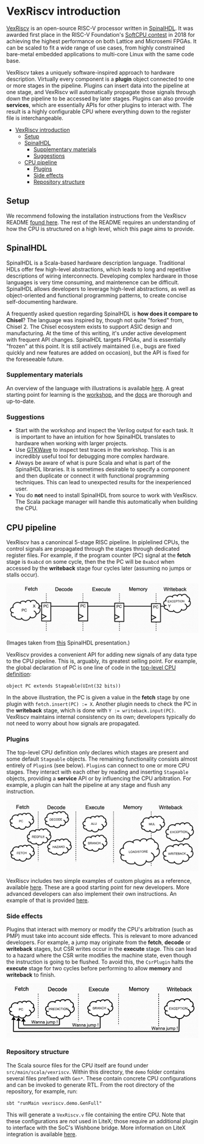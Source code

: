 # VexRiscv introduction
[VexRiscv](https://github.com/SpinalHDL/VexRiscv) is an open-source RISC-V processor written in [SpinalHDL](https://github.com/SpinalHDL/SpinalHDL). It was awarded first place in the RISC-V Foundation's [SoftCPU contest](https://riscv.org/blog/2018/12/risc-v-softcpu-contest-highlights/) in 2018 for achieving the highest performance on both Lattice and Microsemi FPGAs. It can be scaled to fit a wide range of use cases, from highly constrained bare-metal embedded applications to multi-core Linux with the same code base.

VexRiscv takes a uniquely software-inspired approach to hardware description. Virtually every component is a __plugin__ object connected to one or more stages in the pipeline. Plugins can insert data into the pipeline at one stage, and VexRiscv will automatically propagate those signals through down the pipeline to be accessed by later stages. Plugins can also provide __services__, which are essentially APIs for other plugins to interact with. The result is a highly configurable CPU where everything down to the register file is interchangeable.

- [VexRiscv introduction](#vexriscv-introduction)
  - [Setup](#setup)
  - [SpinalHDL](#spinalhdl)
    - [Supplementary materials](#supplementary-materials)
    - [Suggestions](#suggestions)
  - [CPU pipeline](#cpu-pipeline)
    - [Plugins](#plugins)
    - [Side effects](#side-effects)
    - [Repository structure](#repository-structure)

## Setup
We recommend following the installation instructions from the VexRiscv README [found here](https://github.com/SpinalHDL/VexRiscv/blob/master/src/main/scala/vexriscv/demo/CustomInstruction.scala). The rest of the README requires an understanding of how the CPU is structured on a high level, which this page aims to provide.

## SpinalHDL
SpinalHDL is a Scala-based hardware description language. Traditional HDLs offer few high-level abstractions, which leads to long and repetitive descriptions of wiring interconnects. Developing complex hardware in those languages is very time consuming, and maintenence can be difficult. SpinalHDL allows developers to leverage high-level abstractions, as well as object-oriented and functional programming patterns, to create concise self-documenting hardware.

A frequently asked question regarding SpinalHDL is __how does it compare to Chisel__? The language was inspired by, though not quite "forked" from, Chisel 2. The Chisel ecosystem exists to support ASIC design and manufacturing. At the time of this writing, it's under active development with frequent API changes. SpinalHDL targets FPGAs, and is essentially "frozen" at this point. It is still actively maintained (i.e., bugs are fixed quickly and new features are added on occasion), but the API is fixed for the foreseeable future.

### Supplementary materials
An overview of the language with illustrations is available [here](https://cdn.jsdelivr.net/gh/SpinalHDL/SpinalDoc@master/presentation/en/presentation.pdf). A great starting point for learning is the [workshop](https://github.com/SpinalHDL/SpinalWorkshop), and the [docs](https://spinalhdl.github.io/SpinalDoc-RTD) are thorough and up-to-date.

### Suggestions
- Start with the workshop and inspect the Verilog output for each task. It is important to have an intuition for how SpinalHDL translates to hardware when working with larger projects.
- Use [GTKWave](http://gtkwave.sourceforge.net/) to inspect test traces in the workshop. This is an incredibly useful tool for debugging more complex hardware.
- Always be aware of what is pure Scala and what is part of the SpinalHDL libraries. It is sometimes desirable to specify a component and then duplicate or connect it with functional programming techniques. This can lead to unexpected results for the inexperienced user.
- You do __not__ need to install SpinalHDL from source to work with VexRiscv. The Scala package manager will handle this automatically when building the CPU.

## CPU pipeline
VexRiscv has a canonincal 5-stage RISC pipeline. In piplelined CPUs, the control signals are propagated through the stages through dedicated register files. For example, if the program counter (PC) signal at the __fetch__ stage is `0xabcd` on some cycle, then the the PC will be `0xabcd` when accessed by the __writeback__ stage four cycles later (assuming no jumps or stalls occur).

![VexRiscv pipeline](vexriscv_registers.png)

(Images taken from [this](https://cdn.jsdelivr.net/gh/SpinalHDL/SpinalDoc@master/presentation/en/motivation.pdf) SpinalHDL presentation.)

VexRiscv provides a convenient API for adding new signals of any data type to the CPU pipeline. This is, arguably, its greatest selling point. For example, the global declaration of PC is one line of code in the [top-level CPU definition](https://github.com/SpinalHDL/VexRiscv/blob/master/src/main/scala/vexriscv/VexRiscv.scala):
```
object PC extends Stageable(UInt(32 bits))
```
In the above illustration, the PC is given a value in the __fetch__ stage by one plugin with `fetch.insert(PC) := X`. Another plugin needs to check the PC in the __writeback__ stage, which is done with `Y := writeback.input(PC)`. VexRiscv maintains internal consistency on its own; developers typically do not need to worry about how signals are propagated.

### Plugins
The top-level CPU definition only declares which stages are present and some default `Stageable` objects. The remaining functionality consists almost entirely of `Plugin`s (see below). `Plugin`s can connect to one or more CPU stages. They interact with each other by reading and inserting `Stageable` objects, providing a __service__ API or by influencing the CPU arbitration. For example, a plugin can halt the pipeline at any stage and flush any instruction. 

![VexRiscv plugins](vexriscv_stages.png)

VexRiscv includes two simple examples of custom plugins as a reference, available [here](https://github.com/SpinalHDL/VexRiscv/blob/master/src/main/scala/vexriscv/demo/CustomCsrDemoPlugin.scala). These are a good starting point for new developers. More advanced developers can also implement their own instructions. An example of that is provided [here](https://github.com/SpinalHDL/VexRiscv/blob/master/src/main/scala/vexriscv/demo/CustomInstruction.scala).

### Side effects
Plugins that interact with memory or modify the CPU's arbitration (such as PMP) must take into account side effects. This is relevant to more advanced developers. For example, a jump may originate from the __fetch__, __decode__ or __writeback__ stages, but CSR writes occur in the __execute__ stage. This can lead to a hazard where the CSR write modifies the machine state, even though the instruction is going to be flushed. To avoid this, the `CsrPlugin` halts the __execute__ stage for two cycles before performing to allow __memory__ and __writeback__ to finish.

![VexRiscv side effects](vexriscv_jump.png)

### Repository structure
The Scala source files for the CPU itself are found under `src/main/scala/vexriscv`. Within this directory, the `demo` folder contains several files prefixed with `Gen*`. These contain concrete CPU configurations and can be invoked to generate RTL. From the root directory of the repository, for example, run:
```
sbt "runMain vexriscv.demo.GenFull"
```
This will generate a `VexRiscv.v` file containing the entire CPU. Note that these configurations are *not* used in LiteX; those require an additional plugin to interface with the SoC's Wishbone bridge. More information on LiteX integration is available [here](vexrsicv_dev.md).